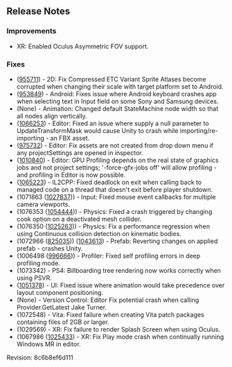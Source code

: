 ## Release Notes

### Improvements

-   XR: Enabled Oculus Asymmetric FOV support.

### Fixes

-   ([955711](https://issuetracker.unity3d.com/product/unity/issues/guid/955711/)) - 2D: Fix Compressed ETC Variant Sprite Atlases become corrupted when changing their scale with target platform set to Android.
-   ([953849](https://issuetracker.unity3d.com/product/unity/issues/guid/953849/)) - Android: Fixes issue where Android keyboard crashes app when selecting text in Input field on some Sony and Samsung devices.
-   (None) - Animation: Changed default StateMachine node width so that all nodes align vertically.
-   ([1066253](https://issuetracker.unity3d.com/product/unity/issues/guid/1066253/)) - Editor: Fixed an issue where supply a null parameter to UpdateTransformMask would cause Unity to crash while importing/re-importing - an FBX asset.
-   ([975732](https://issuetracker.unity3d.com/product/unity/issues/guid/975732/)) - Editor: Fix assets are not created from drop down menu if any projectSettings are opened in inspector.
-   ([1010840](https://issuetracker.unity3d.com/product/unity/issues/guid/1010840/)) - Editor: GPU Profiling depends on the real state of graphics jobs and not project settings; \'-force-gfx-jobs off\' will allow profiling - and profiling in Editor is now possible.
-   ([1065223](https://issuetracker.unity3d.com/product/unity/issues/guid/1065223/)) - IL2CPP: Fixed deadlock on exit when calling back to managed code on a thread that doesn\'t exit before player shutdown.
-   (1071863 ([1027837](https://issuetracker.unity3d.com/product/unity/issues/guid/1027837/))) - Input: Fixed mouse event callbacks for multiple camera viewports.
-   (1076353 ([1054444](https://issuetracker.unity3d.com/product/unity/issues/guid/1054444/))) - Physics: Fixed a crash triggered by changing cook option on a deactivated mesh collider.
-   (1076350 ([1025263](https://issuetracker.unity3d.com/product/unity/issues/guid/1025263/))) - Physics: Fix a performance regression when using Continuous collision detection on kinematic bodies.
-   (1072966 ([825035](https://issuetracker.unity3d.com/product/unity/issues/guid/825035/))) ([1043613](https://issuetracker.unity3d.com/product/unity/issues/guid/1043613/)) - Prefab: Reverting changes on applied prefab - crashes Unity.
-   (1006498 ([996666](https://issuetracker.unity3d.com/product/unity/issues/guid/996666/))) - Profiler: Fixed self profiling errors in deep profiling mode.
-   \(1073342\) - PS4: Billboarding tree rendering now works correctly when using PSVR.
-   ([1051378](https://issuetracker.unity3d.com/product/unity/issues/guid/1051378/)) - UI: Fixed issue where animation would take precedence over layout component positioning.
-   (None) - Version Control: Editor Fix potential crash when calling Provider.GetLatest Jake Turner.
-   \(1072548\) - Vita: Fixed failure when creating Vita patch packages containing files of 2GB or larger.
-   \(1029569\) - XR: Fix failure to render Splash Screen when using Oculus.
-   (1067986 ([1025433](https://issuetracker.unity3d.com/product/unity/issues/guid/1025433/)) - XR: Fix Play mode crash when continually running Windows MR in editor.

Revision: 8c6b8ef6d111
